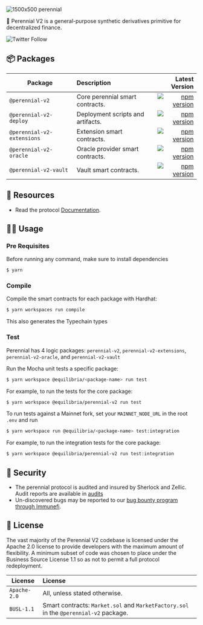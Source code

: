 ![1500x500 perennial](https://github.com/equilibria-xyz/perennial-v2/assets/747165/ef24cb94-b774-428f-9a5f-7ee7b347a36c)

🌸 Perennial V2 is a general-purpose synthetic derivatives primitive for decentralized finance.

![Twitter Follow](https://img.shields.io/twitter/follow/perenniallabs?style=for-the-badge)

## 📦 Packages

| Package                    | Description                       |                                                                                                                                       Latest Version |
| -------------------------- | :-------------------------------- | ---------------------------------------------------------------------------------------------------------------------------------------------------: |
| `@perennial-v2`            | Core perennial smart contracts.   |                       [![npm version](https://badge.fury.io/js/@equilibria%2Fperennial-v2.svg)](https://badge.fury.io/js/@equilibria%2Fperennial-v2) |
| `@perennial-v2-deploy`     | Deployment scripts and artifacts. |         [![npm version](https://badge.fury.io/js/@equilibria%2Fperennial-v2-deploy.svg)](https://badge.fury.io/js/@equilibria%2Fperennial-v2-deploy) |
| `@perennial-v2-extensions` | Extension smart contracts.        | [![npm version](https://badge.fury.io/js/@equilibria%2Fperennial-v2-extensions.svg)](https://badge.fury.io/js/@equilibria%2Fperennial-v2-extensions) |
| `@perennial-v2-oracle`     | Oracle provider smart contracts.  |         [![npm version](https://badge.fury.io/js/@equilibria%2Fperennial-v2-oracle.svg)](https://badge.fury.io/js/@equilibria%2Fperennial-v2-oracle) |
| `@perennial-v2-vault`      | Vault smart contracts.            |           [![npm version](https://badge.fury.io/js/@equilibria%2Fperennial-v2-vault.svg)](https://badge.fury.io/js/@equilibria%2Fperennial-v2-vault) |

## 🔗 Resources

- Read the protocol [Documentation](https://docs.perennial.finance/).

## 👨‍💻 Usage

### Pre Requisites

Before running any command, make sure to install dependencies

```sh
$ yarn
```

### Compile

Compile the smart contracts for each package with Hardhat:

```sh
$ yarn workspaces run compile
```

This also generates the Typechain types

### Test

Perennial has 4 logic packages: `perennial-v2`, `perennial-v2-extensions`, `perennial-v2-oracle`, and `perennial-v2-vault`

Run the Mocha unit tests a specific package:

```sh
$ yarn workspace @equilibria/<package-name> run test
```

For example, to run the tests for the core package:

```sh
$ yarn workspace @equilibria/perennial-v2 run test
```

To run tests against a Mainnet fork, set your `MAINNET_NODE_URL` in the root `.env` and run

```sh
$ yarn workspace run @equilibria/<package-name> test:integration
```

For example, to run the integration tests for the core package:

```sh
$ yarn workspace @equilibria/perennial-v2 run test:integration
```

## 🔐 Security

- The perennial protocol is audited and insured by Sherlock and Zellic. Audit reports are available in [audits](audits)
- Un-discovered bugs may be reported to our [bug bounty program through Immunefi](https://immunefi.com/bounty/perennial/).

## 📜 License

The vast majority of the Perennial V2 codebase is licensed under the Apache 2.0 license to provide developers with the maximum amount of flexibility. A minimum subset of code was chosen to place under the Business Source License 1.1 so as not to permit a full protocol redeployment.

| License      | License                                                                               |
| ------------ | :------------------------------------------------------------------------------------ |
| `Apache-2.0` | All, unless stated otherwise.                                                         |
| `BUSL-1.1`   | Smart contracts: `Market.sol` and `MarketFactory.sol` in the `@perennial-v2` package. |
